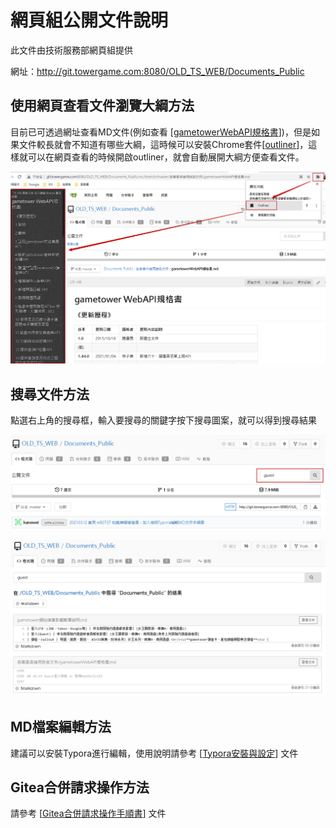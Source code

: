 # 網頁組公開文件說明

此文件由技術服務部網頁組提供

網址：http://git.towergame.com:8080/OLD_TS_WEB/Documents_Public



## 使用網頁查看文件瀏覽大綱方法

目前已可透過網址查看MD文件(例如查看 [[gametowerWebAPI規格書](http://git.towergame.com:8080/OLD_TS_WEB/Documents_Public/src/branch/master/%e5%90%84%e5%b0%88%e6%a1%88%e4%b8%b2%e6%8e%a5%e7%94%a8%e6%8a%80%e8%a1%93%e6%96%87%e4%bb%b6/gametowerWebAPI%e8%a6%8f%e6%a0%bc%e6%9b%b8.md)])，但是如果文件較長就會不知道有哪些大綱，這時候可以安裝Chrome套件[[outliner](https://chrome.google.com/webstore/detail/outliner/kdabjjgkcfjdlbpneackoihbkdpdmodp?utm_source=chrome-ntp-icon)]，這樣就可以在網頁查看的時候開啟outliner，就會自動展開大綱方便查看文件。

![image-20210310150716377](images/image-20210310150716377.png)

## 搜尋文件方法

點選右上角的搜尋框，輸入要搜尋的關鍵字按下搜尋圖案，就可以得到搜尋結果

![image-20210310150135485](images/image-20210310150135485.png)



![image-20210310150145916](images/image-20210310150145916.png)



## MD檔案編輯方法

建議可以安裝Typora進行編輯，使用說明請參考 [[Typora安裝與設定](http://git.towergame.com:8080/OLD_TS_WEB/Documents_Public/src/branch/master/%e6%8a%80%e8%a1%93%e6%96%87%e4%bb%b6/%e4%bd%bf%e7%94%a8Typora%e7%b7%a8%e8%bc%afMD%e6%96%87%e4%bb%b6%e6%89%8b%e9%a0%86%e6%9b%b8/%e4%bd%bf%e7%94%a8Typora%e7%b7%a8%e8%bc%afMD%e6%96%87%e4%bb%b6%e6%89%8b%e9%a0%86%e6%9b%b8.md)] 文件

## Gitea合併請求操作方法

請參考 [[Gitea合併請求操作手順書](http://git.towergame.com:8080/OLD_TS_WEB/Documents_Public/src/branch/master/%E6%8A%80%E8%A1%93%E6%96%87%E4%BB%B6/Gitea%E5%90%88%E4%BD%B5%E8%AB%8B%E6%B1%82%E6%93%8D%E4%BD%9C%E6%89%8B%E9%A0%86%E6%9B%B8/Gitea%E5%90%88%E4%BD%B5%E8%AB%8B%E6%B1%82%E6%93%8D%E4%BD%9C%E6%89%8B%E9%A0%86%E6%9B%B8.md)] 文件
